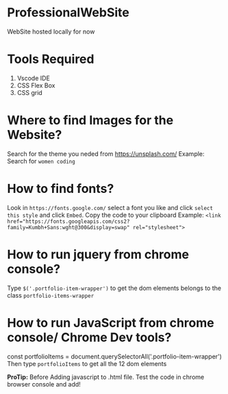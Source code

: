 # ProfessionalWebSite
WebSite hosted locally for now


# Tools Required
1. Vscode IDE
2. CSS Flex Box
3. CSS grid

# Where to find Images for the Website?
Search for the theme you neded from https://unsplash.com/
Example: Search for `women coding`

# How to find fonts?
Look in `https://fonts.google.com/` select a font you like and click `select this style` and click `Embed`. Copy the code to your clipboard
Example: `<link href="https://fonts.googleapis.com/css2?family=Kumbh+Sans:wght@300&display=swap" rel="stylesheet">`


# How to run jquery from chrome console?
Type `$('.portfolio-item-wrapper')` to get the dom elements belongs to the class `portfolio-items-wrapper`

# How to run JavaScript from chrome console/ Chrome Dev tools?

const portfolioItems = document.querySelectorAll('.portfolio-item-wrapper')
Then type `portfolioItems` to get all the 12 dom elements

**ProTip:**
Before Adding javascript to .html file. Test the code in chrome browser console and add!